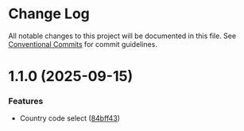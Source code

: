 # Change Log

All notable changes to this project will be documented in this file.
See [Conventional Commits](https://conventionalcommits.org) for commit guidelines.

# 1.1.0 (2025-09-15)

### Features

- Country code select ([84bff43](https://github.com/Sundsvallskommun/web-shared-components/commit/84bff43154ca087413046c2a807241e1dbce6e19))
